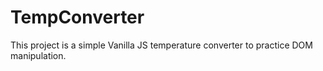 # TempConverter
This project is a simple Vanilla JS temperature converter to practice DOM 
manipulation. 
